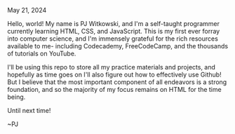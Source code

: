   May 21, 2024
  
Hello, world! My name is PJ Witkowski, and I'm a self-taught programmer currently learning HTML, CSS, and JavaScript.
This is my first ever forray into computer science, and I'm immensely grateful for the rich resources available to me- including Codecademy, FreeCodeCamp, and the thousands of tutorials on YouTube.

  I'll be using this repo to store all my practice materials and projects, and hopefully as time goes on I'll also
figure out how to effectively use Github! But I believe that the most important component of all endeavors is a strong foundation, and so the majority of my focus remains on HTML for the time being.

Until next time!

~PJ
